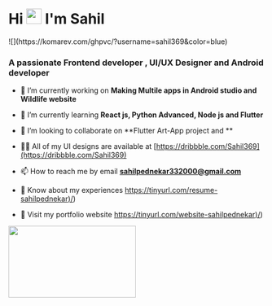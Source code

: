 <h1 align="left">Hi  <img src="https://raw.githubusercontent.com/MartinHeinz/MartinHeinz/master/wave.gif" width="30px"> I'm Sahil</h1>
![](https://komarev.com/ghpvc/?username=sahil369&color=blue)
<h3 align="left">A passionate Frontend developer , UI/UX Designer and Android developer</h3>

- 🔭 I’m currently working on **Making Multile apps in Android studio and Wildlife website**

- 🌱 I’m currently learning **React js, Python Advanced, Node js and Flutter**

- 👯 I’m looking to collaborate on **Flutter Art-App project and **

- 👨‍💻 All of my UI designs are available at [https://dribbble.com/Sahil369](https://dribbble.com/Sahil369)

- 📫 How to reach me by email **sahilpednekar332000@gmail.com**

- 📄 Know about my experiences [https://tinyurl.com/resume-sahilpednekar)/](https://tinyurl.com/e4syfk74))

- 🔧 Visit my portfolio website [https://tinyurl.com/website-sahilpednekar)/](https://sahilp3669.netlify.app/))

<img src="https://media.giphy.com/media/dzXFMwFV05R0Q/giphy.gif" width="250" height="140.5" /> 


